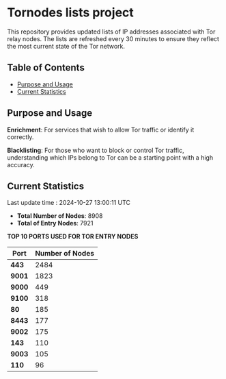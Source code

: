 # Tornodes lists project

This repository provides updated lists of IP addresses associated with Tor relay nodes. The lists are refreshed every 30 minutes to ensure they reflect the most current state of the Tor network.

## Table of Contents

- [Purpose and Usage](#purpose-and-usage)
- [Current Statistics](#current-statistics)


## Purpose and Usage

**Enrichment**: For services that wish to allow Tor traffic or identify it correctly.

**Blacklisting**: For those who want to block or control Tor traffic, understanding which IPs belong to Tor can be a starting point with a high accuracy.

## Current Statistics

Last update time : 2024-10-27 13:00:11 UTC

- **Total Number of Nodes**: 8908
- **Total of Entry Nodes**: 7921

**TOP 10 PORTS USED FOR TOR ENTRY NODES**

| **Port** | **Number of Nodes** |
|------|-----------------|
| **443**   | 2484  |
| **9001**   | 1823  |
| **9000**   | 449  |
| **9100**   | 318  |
| **80**   | 185  |
| **8443**   | 177  |
| **9002**   | 175  |
| **143**   | 110  |
| **9003**   | 105  |
| **110**   | 96  |

